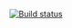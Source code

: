 [![Build status](https://ci.appveyor.com/api/projects/status/q0xn4wvdrg5bv4au?svg=true)](https://ci.appveyor.com/project/Lanoriya/ajs-advanced)
